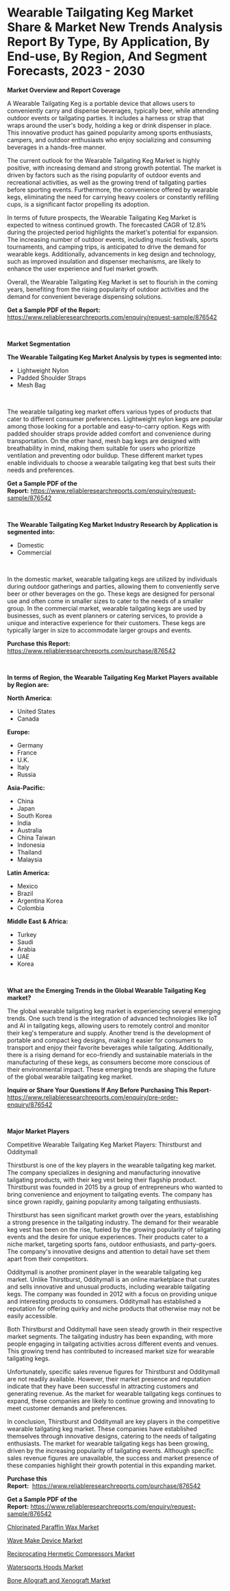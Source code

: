 <p><h1>Wearable Tailgating Keg Market Share & Market New Trends Analysis Report By Type, By Application, By End-use, By Region, And Segment Forecasts, 2023 - 2030</h1></p><p><strong>Market Overview and Report Coverage</strong></p>
<p><p>A Wearable Tailgating Keg is a portable device that allows users to conveniently carry and dispense beverages, typically beer, while attending outdoor events or tailgating parties. It includes a harness or strap that wraps around the user's body, holding a keg or drink dispenser in place. This innovative product has gained popularity among sports enthusiasts, campers, and outdoor enthusiasts who enjoy socializing and consuming beverages in a hands-free manner.</p><p>The current outlook for the Wearable Tailgating Keg Market is highly positive, with increasing demand and strong growth potential. The market is driven by factors such as the rising popularity of outdoor events and recreational activities, as well as the growing trend of tailgating parties before sporting events. Furthermore, the convenience offered by wearable kegs, eliminating the need for carrying heavy coolers or constantly refilling cups, is a significant factor propelling its adoption.</p><p>In terms of future prospects, the Wearable Tailgating Keg Market is expected to witness continued growth. The forecasted CAGR of 12.8% during the projected period highlights the market's potential for expansion. The increasing number of outdoor events, including music festivals, sports tournaments, and camping trips, is anticipated to drive the demand for wearable kegs. Additionally, advancements in keg design and technology, such as improved insulation and dispenser mechanisms, are likely to enhance the user experience and fuel market growth.</p><p>Overall, the Wearable Tailgating Keg Market is set to flourish in the coming years, benefiting from the rising popularity of outdoor activities and the demand for convenient beverage dispensing solutions.</p></p>
<p><strong>Get a Sample PDF of the Report:</strong> <a href="https://www.reliableresearchreports.com/enquiry/request-sample/876542">https://www.reliableresearchreports.com/enquiry/request-sample/876542</a></p>
<p>&nbsp;</p>
<p><strong>Market Segmentation</strong></p>
<p><strong>The Wearable Tailgating Keg Market Analysis by types is segmented into:</strong></p>
<p><ul><li>Lightweight Nylon</li><li>Padded Shoulder Straps</li><li>Mesh Bag</li></ul></p>
<p>&nbsp;</p>
<p><p>The wearable tailgating keg market offers various types of products that cater to different consumer preferences. Lightweight nylon kegs are popular among those looking for a portable and easy-to-carry option. Kegs with padded shoulder straps provide added comfort and convenience during transportation. On the other hand, mesh bag kegs are designed with breathability in mind, making them suitable for users who prioritize ventilation and preventing odor buildup. These different market types enable individuals to choose a wearable tailgating keg that best suits their needs and preferences.</p></p>
<p><strong>Get a Sample PDF of the Report:</strong>&nbsp;<a href="https://www.reliableresearchreports.com/enquiry/request-sample/876542">https://www.reliableresearchreports.com/enquiry/request-sample/876542</a></p>
<p>&nbsp;</p>
<p><strong>The Wearable Tailgating Keg Market Industry Research by Application is segmented into:</strong></p>
<p><ul><li>Domestic</li><li>Commercial</li></ul></p>
<p>&nbsp;</p>
<p><p>In the domestic market, wearable tailgating kegs are utilized by individuals during outdoor gatherings and parties, allowing them to conveniently serve beer or other beverages on the go. These kegs are designed for personal use and often come in smaller sizes to cater to the needs of a smaller group. In the commercial market, wearable tailgating kegs are used by businesses, such as event planners or catering services, to provide a unique and interactive experience for their customers. These kegs are typically larger in size to accommodate larger groups and events.</p></p>
<p><strong>Purchase this Report:</strong>&nbsp; <a href="https://www.reliableresearchreports.com/purchase/876542">https://www.reliableresearchreports.com/purchase/876542</a></p>
<p>&nbsp;</p>
<p><strong>In terms of Region, the Wearable Tailgating Keg Market Players available by Region are:</strong></p>
<p>
    <p> <strong> North America: </strong>
        <ul>
            <li>United States</li>
            <li>Canada</li>
        </ul>
        </p> 
    <p> <strong> Europe: </strong>
        <ul>
            <li>Germany</li>
            <li>France</li>
            <li>U.K.</li>
            <li>Italy</li>
            <li>Russia</li>
        </ul>
        </p> 
    <p> <strong> Asia-Pacific: </strong>
        <ul>
            <li>China</li>
            <li>Japan</li>
            <li>South Korea</li>
            <li>India</li>
            <li>Australia</li>
            <li>China Taiwan</li>
            <li>Indonesia</li>
            <li>Thailand</li>
            <li>Malaysia</li>
        </ul>
        </p> 
    <p> <strong> Latin America: </strong>
        <ul>
            <li>Mexico</li>
            <li>Brazil</li>
            <li>Argentina Korea</li>
            <li>Colombia</li>
        </ul>
        </p> 
    <p> <strong> Middle East & Africa: </strong>
        <ul>
            <li>Turkey</li>
            <li>Saudi</li>
            <li>Arabia</li>
            <li>UAE</li>
            <li>Korea</li>
        </ul>
    </p>
    </p>
<p>&nbsp;</p>
<p><strong>What are the Emerging Trends in the Global Wearable Tailgating Keg market?</strong></p>
<p><p>The global wearable tailgating keg market is experiencing several emerging trends. One such trend is the integration of advanced technologies like IoT and AI in tailgating kegs, allowing users to remotely control and monitor their keg's temperature and supply. Another trend is the development of portable and compact keg designs, making it easier for consumers to transport and enjoy their favorite beverages while tailgating. Additionally, there is a rising demand for eco-friendly and sustainable materials in the manufacturing of these kegs, as consumers become more conscious of their environmental impact. These emerging trends are shaping the future of the global wearable tailgating keg market.</p></p>
<p><strong>Inquire or Share Your Questions If Any Before Purchasing This Report</strong>- <a href="https://www.reliableresearchreports.com/enquiry/pre-order-enquiry/876542">https://www.reliableresearchreports.com/enquiry/pre-order-enquiry/876542</a></p>
<p>&nbsp;</p>
<p><strong>Major Market Players</strong></p>
<p><p>Competitive Wearable Tailgating Keg Market Players: Thirstburst and Odditymall</p><p>Thirstburst is one of the key players in the wearable tailgating keg market. The company specializes in designing and manufacturing innovative tailgating products, with their keg vest being their flagship product. Thirstburst was founded in 2015 by a group of entrepreneurs who wanted to bring convenience and enjoyment to tailgating events. The company has since grown rapidly, gaining popularity among tailgating enthusiasts.</p><p>Thirstburst has seen significant market growth over the years, establishing a strong presence in the tailgating industry. The demand for their wearable keg vest has been on the rise, fueled by the growing popularity of tailgating events and the desire for unique experiences. Their products cater to a niche market, targeting sports fans, outdoor enthusiasts, and party-goers. The company's innovative designs and attention to detail have set them apart from their competitors.</p><p>Odditymall is another prominent player in the wearable tailgating keg market. Unlike Thirstburst, Odditymall is an online marketplace that curates and sells innovative and unusual products, including wearable tailgating kegs. The company was founded in 2012 with a focus on providing unique and interesting products to consumers. Odditymall has established a reputation for offering quirky and niche products that otherwise may not be easily accessible.</p><p>Both Thirstburst and Odditymall have seen steady growth in their respective market segments. The tailgating industry has been expanding, with more people engaging in tailgating activities across different events and venues. This growing trend has contributed to increased market size for wearable tailgating kegs.</p><p>Unfortunately, specific sales revenue figures for Thirstburst and Odditymall are not readily available. However, their market presence and reputation indicate that they have been successful in attracting customers and generating revenue. As the market for wearable tailgating kegs continues to expand, these companies are likely to continue growing and innovating to meet customer demands and preferences.</p><p>In conclusion, Thirstburst and Odditymall are key players in the competitive wearable tailgating keg market. These companies have established themselves through innovative designs, catering to the needs of tailgating enthusiasts. The market for wearable tailgating kegs has been growing, driven by the increasing popularity of tailgating events. Although specific sales revenue figures are unavailable, the success and market presence of these companies highlight their growth potential in this expanding market.</p></p>
<p><strong>Purchase this Report:</strong>&nbsp;&nbsp;<a href="https://www.reliableresearchreports.com/purchase/876542">https://www.reliableresearchreports.com/purchase/876542</a></p>
<p></p>
<p><strong>Get a Sample PDF of the Report:</strong>&nbsp;<a href="https://www.reliableresearchreports.com/enquiry/request-sample/876542">https://www.reliableresearchreports.com/enquiry/request-sample/876542</a></p>
<p><p><a href="https://issuu.com/reportprime-2/docs/chlorinated-paraffin-wax-market-size-2030.pptx?fr=xKAE9_zU1NQ">Chlorinated Paraffin Wax Market</a></p><p><a href="https://github.com/NorbertYates/Market-Research-Report-List-1/blob/main/wave-make-device-market.md">Wave Make Device Market</a></p><p><a href="https://medium.com/@palm.quick.roof/reciprocating-hermetic-compressors-market-size-growth-forecast-2023-2030-6d3929784abd">Reciprocating Hermetic Compressors Market</a></p><p><a href="https://github.com/RoccoManning/Market-Research-Report-List-1/blob/main/watersports-hoods-market.md">Watersports Hoods Market</a></p><p><a href="https://medium.com/@index.mill.peace/bone-allograft-and-xenograft-market-size-growth-forecast-2023-2030-9ed864b2e8a0">Bone Allograft and Xenograft Market</a></p></p>